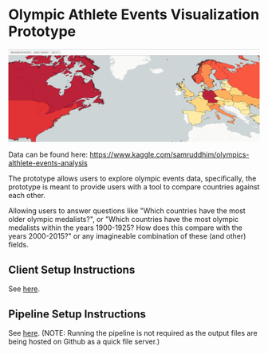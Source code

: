 # Olympic Athlete Events Visualization Prototype

![Hero](https://raw.githubusercontent.com/adamocarolli/olympic-events-proto/main/media/hero.png)

Data can be found here: https://www.kaggle.com/samruddhim/olympics-althlete-events-analysis

The prototype allows users to explore olympic events data, specifically, the prototype
is meant to provide users with a tool to compare countries against each other.

Allowing users to answer questions like "Which countries have the most older olympic medalists?", or "Which countries have the most olympic medalists within the years 1900-1925? How does this compare with the years 2000-2015?" or any imagineable combination of these (and other) fields.

## Client Setup Instructions
See [here](./client/README.md).

## Pipeline Setup Instructions
See [here](./scripts/README.md). (NOTE: Running the pipeline is not required as the output files are being hosted on Github as a quick file server.)
